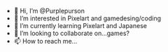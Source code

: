 - 👋 Hi, I’m @Purplepurson
- 👀 I’m interested in Pixelart and gamedesing/coding
- 🌱 I’m currently learning Pixelart and Japanese
- 💞️ I’m looking to collaborate on...games?
- 📫 How to reach me...

<!---
Purplepurson/Purplepurson is a ✨ special ✨ repository because its `README.md` (this file) appears on your GitHub profile.
You can click the Preview link to take a look at your changes.
--->
